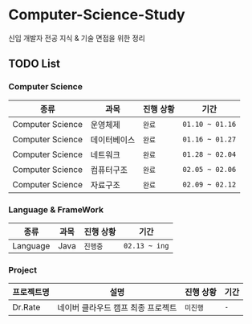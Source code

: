 # Computer-Science-Study
신입 개발자 전공 지식 &amp; 기술 면접을 위한 정리

## TODO List

### Computer Science
<table>
  <thead>
    <tr>
      <th>종류</th>
      <th>과목</th>
      <th>진행 상황</th>
      <th>기간</th>
    </tr>
  </thead>
  <tbody>
    <tr>
      <td>Computer Science</td>
      <td>운영체제</td>
      <td><code>완료</code></td>
      <td><code>01.10 ~ 01.16</code></td>
    </tr>
    <tr>
      <td>Computer Science</td>
      <td>데이터베이스</td>
      <td><code>완료</code></td>
      <td><code>01.16 ~ 01.27</code></td>
    </tr>
    <tr>
      <td>Computer Science</td>
      <td>네트워크</td>
      <td><code>완료</code></td>
      <td><code>01.28 ~ 02.04</code></td>
    </tr>
    <tr>
      <td>Computer Science</td>
      <td>컴퓨터구조</td>
      <td><code>완료</code></td>
      <td><code>02.05 ~ 02.06</code></td>
    </tr>
     <tr>
      <td>Computer Science</td>
      <td>자료구조</td>
      <td><code>완료</code></td>
      <td><code>02.09 ~ 02.12</code></td>
    </tr>
  </tbody>
</table>

### Language & FrameWork
<table>
  <thead>
    <tr>
      <th>종류</th>
      <th>과목</th>
      <th>진행 상황</th>
      <th>기간</th>
    </tr>
  </thead>
  <tbody>
    <tr>
      <td>Language</td>
      <td>Java</td>
      <td><code>진행중</code></td>
      <td><code>02.13 ~ ing</code></td>
    </tr>    
  </tbody>
</table>


### Project
<table>
  <thead>
    <tr>
      <th>프로젝트명</th>
      <th>설명</th>
      <th>진행 상황</th>
      <th>기간</th>
    </tr>
  </thead>
  <tbody>
    <tr>
      <td>Dr.Rate</td>
      <td>네이버 클라우드 캠프 최종 프로젝트</td>
      <td><code>미진행</code></td>
      <td><code>-</code></td>
    </tr>    
  </tbody>
</table>
